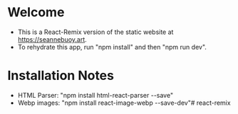 # Welcome 

- This is a React-Remix version of the static website at https://seannebuoy.art.
- To rehydrate this app, run "npm install" and then "npm run dev".

# Installation Notes
- HTML Parser: "npm install html-react-parser --save"
- Webp images: "npm install react-image-webp --save-dev"# react-remix
